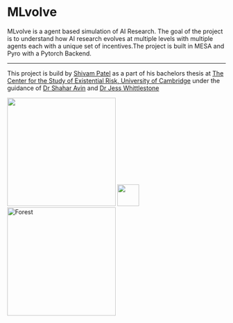 # MLvolve  

MLvolve is a agent based simulation of AI Research. The goal of the project is to understand how AI research evolves at multiple levels with multiple agents each with a unique set of incentives.The project is built in MESA and Pyro with a Pytorch Backend.  

---

This project is build by [Shivam Patel](https://www.cser.ac.uk/team/shivam-patel/) as a part of his bachelors thesis at [The Center for the Study of Existential Risk, University of Cambridge](https://www.cser.ac.uk/) under the guidance of [Dr Shahar Avin](https://www.cser.ac.uk/team/shivam-patel/) and [Dr Jess Whittlestone](http://lcfi.ac.uk/team/jess-whittlestone/)


<p float="left">
  <img src="http://www.crassh.cam.ac.uk/assets/general/CSER-logo-colour@2x-8_(CMYK_PNG).png" width="250" />
  <img src="https://innov8tiv.com/wp-content/uploads/2017/10/safari-wont-load-website-1-150x150.jpg" width = "50" />
  <img src="https://www.cam.ac.uk/sites/www.cam.ac.uk/files/inner-images/logo.jpg" alt="Forest" width="250" /> 
</p>

